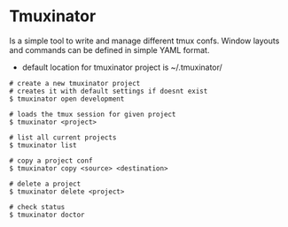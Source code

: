 # Tmuxinator
Is a simple tool to write and manage different tmux confs. 
Window layouts and commands can be defined in simple YAML format.

- default location for tmuxinator project is ~/.tmuxinator/
```shell
# create a new tmuxinator project
# creates it with default settings if doesnt exist
$ tmuxinator open development

# loads the tmux session for given project
$ tmuxinator <project>

# list all current projects
$ tmuxinator list

# copy a project conf
$ tmuxinator copy <source> <destination>

# delete a project
$ tmuxinator delete <project>

# check status
$ tmuxinator doctor
```
